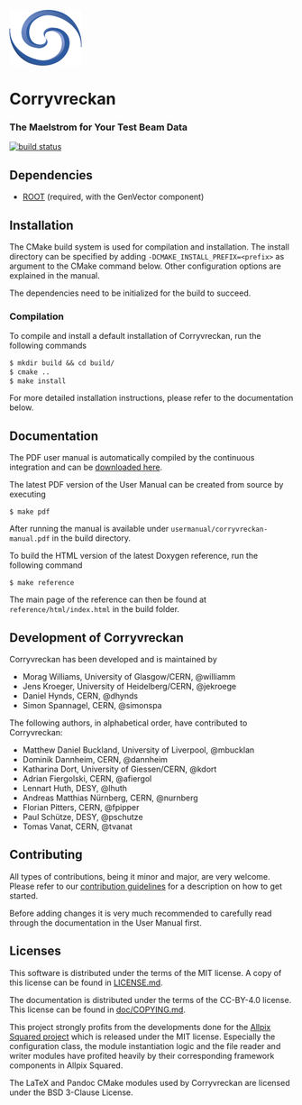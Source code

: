 ![](doc/logo_small.png)

# Corryvreckan
### The Maelstrom for Your Test Beam Data

[![build status](https://gitlab.cern.ch/simonspa/corryvreckan/badges/master/build.svg)](https://gitlab.cern.ch/simonspa/corryvreckan/commits/master)

## Dependencies
* [ROOT](https://root.cern.ch/building-root) (required, with the GenVector component)

## Installation
The CMake build system is used for compilation and installation. The install directory can be specified by adding `-DCMAKE_INSTALL_PREFIX=<prefix>` as argument to the CMake command below. Other configuration options are explained in the manual.

The dependencies need to be initialized for the build to succeed.

### Compilation
To compile and install a default installation of Corryvreckan, run the following commands

```
$ mkdir build && cd build/
$ cmake ..
$ make install
```

For more detailed installation instructions, please refer to the documentation below.

## Documentation
The PDF user manual is automatically compiled by the continuous integration and can be [downloaded here](https://gitlab.cern.ch/corryvreckan/corryvreckan/-/jobs/artifacts/master/raw/public/usermanual/corryvreckan-manual.pdf?job=cmp%3Ausermanual).

The latest PDF version of the User Manual can be created from source by executing
```
$ make pdf
```
After running the manual is available under `usermanual/corryvreckan-manual.pdf` in the build directory.

To build the HTML version of the latest Doxygen reference, run the following command
```
$ make reference
```
The main page of the reference can then be found at `reference/html/index.html` in the build folder.

## Development of Corryvreckan

Corryvreckan has been developed and is maintained by

* Morag Williams, University of Glasgow/CERN, @williamm
* Jens Kroeger, University of Heidelberg/CERN, @jekroege
* Daniel Hynds, CERN, @dhynds
* Simon Spannagel, CERN, @simonspa

The following authors, in alphabetical order, have contributed to Corryvreckan:

* Matthew Daniel Buckland, University of Liverpool, @mbucklan
* Dominik Dannheim, CERN, @dannheim
* Katharina Dort, University of Giessen/CERN, @kdort
* Adrian Fiergolski, CERN, @afiergol
* Lennart Huth, DESY, @lhuth
* Andreas Matthias Nürnberg, CERN, @nurnberg
* Florian Pitters, CERN, @fpipper
* Paul Schütze, DESY, @pschutze
* Tomas Vanat, CERN, @tvanat

## Contributing
All types of contributions, being it minor and major, are very welcome. Please refer to our [contribution guidelines](CONTRIBUTING.md) for a description on how to get started.

Before adding changes it is very much recommended to carefully read through the documentation in the User Manual first.

## Licenses
This software is distributed under the terms of the MIT license. A copy of this license can be found in [LICENSE.md](LICENSE.md).

The documentation is distributed under the terms of the CC-BY-4.0 license. This license can be found in [doc/COPYING.md](doc/COPYING.md).

This project strongly profits from the developments done for the [Allpix Squared project](https://cern.ch/allpix-squared) which is released under the MIT license. Especially the configuration class, the module instantiation logic and the file reader and writer modules have profited heavily by their corresponding framework components in Allpix Squared.

The LaTeX and Pandoc CMake modules used by Corryvreckan are licensed under the BSD 3-Clause License.
